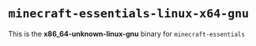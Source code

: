 # `minecraft-essentials-linux-x64-gnu`

This is the **x86_64-unknown-linux-gnu** binary for `minecraft-essentials`
